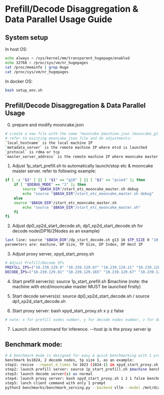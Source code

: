 # Prefill/Decode Disaggregation & Data Parallel Usage Guide

## System setup
In host OS:
```bash
echo always > /sys/kernel/mm/transparent_hugepage/enabled
echo 32768 > /proc/sys/vm/nr_hugepages
cat /proc/meminfo | grep Huge
cat /proc/sys/vm/nr_hugepages
```

In docker OS:
```bash
bash setup_env.sh
```

## Prefill/Decode Disaggregation & Data Parallel Usage

0. prepare and modify mooncake.json
```bash
# create a new file with the name "mooncake_$machine.json (mooncake_g1.json, g1 is the machine name)
# refer to existing mooncake json file and do adjustments:
`local_hostname` is the local machine IP
`metadata_server` is the remote machine IP where etcd is launched
`protocal` is rdma or tcp
`master_server_address` is the remote machine IP where mooncake master is launched. high speed network is preferred.
```

1. Adjust 1p_start_prefill.sh to automatically launch/stop etc & mooncake master server. refer to following example:
```bash
if [ -z "$1" ] || [ "$1" == "g10" ] || [ "$1" == "pcie4" ]; then
    if [ "$DEBUG_MODE" == "1" ]; then
    	source "$BASH_DIR"/start_etc_mooncake_master.sh debug
    	echo "source "$BASH_DIR"/start_etc_mooncake_master.sh debug"
    else
	source "$BASH_DIR"/start_etc_mooncake_master.sh
        echo "source "$BASH_DIR"/start_etc_mooncake_master.sh"
    fi
fi
```

2. Adjust dp0_xp2d_start_decode.sh, dp1_xp2d_start_decode.sh for decode node(DP16/2Nodes as an example)
```bash
last line: source "$BASH_DIR"/dp_start_decode.sh g13 16 $TP_SIZE 0 "10.239.129.81" 
parameters are:	machine, DP Size, TP Size, DP Index, DP Host IP
```

3. Adjust proxy server, xpyd_start_proxy.sh
```bash
# Adjust Prefill/Decode IPs
PREFILL_IPS=("10.239.129.9" "10.239.129.67" "10.239.129.21" "10.239.128.165" "10.239.128.244" "10.239.128.153")
DECODE_IPS=("10.239.129.81" "10.239.129.165" "10.239.129.67" "10.239.129.21")
```

4. Start prefill server(s): source 1p_start_prefill.sh $machine (note: the machine with etcd/mooncake master MUST be launched firstly)

5. Start decode servers(s): source dp0_xp2d_start_decode.sh / source dp1_xp2d_start_decode.sh

6. Start proxy server: bash xpyd_start_proxy.sh x y z false 
```bash
# note: x for prefill nodes number, y for decode nodes number, z for decode tp size, false for first token from decode
```

7. Launch client command for inference. --host ip is the proxy server ip


## Benchmark mode:
```bash
# A benchmark mode is designed for easy & quick benchmarking with 1 prefill node for any large decode batch size
benchmark bs1024, 2 decode nodes, tp size 1, as an example:
step1: revise --repeat_d_times to 1023 (1024-1) in xpyd_start_proxy.sh
step2: launch prefill server: source 1p_start_prefill.sh $machine benchmark 
step3: launch decode server(s) as normal
step4: launch proxy server: bash xpyd_start_proxy.sh 1 2 1 false benchmark 
step5: lanch client command with only 1 prompt
python3 benchmarks/benchmark_serving.py --backend vllm --model /mnt/disk2/hf_models/DeepSeek-R1-BF16-w8afp8-static-no-ste-G2/ --dataset-name sonnet --request-rate inf --host 10.239.129.9 --port 8868 --sonnet-input-len 2000 --sonnet-output-len 1000 --sonnet-prefix-len 100 --trust-remote-code --max-concurrency 1024 --num-prompts 1 --ignore-eos --burstiness 1000 --dataset-path benchmarks/sonnet.txt --save-result
```


